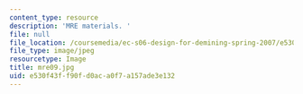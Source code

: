 ```yaml
---
content_type: resource
description: 'MRE materials. '
file: null
file_location: /coursemedia/ec-s06-design-for-demining-spring-2007/e530f43ff90fd0aca0f7a157ade3e132_mre09.jpg
file_type: image/jpeg
resourcetype: Image
title: mre09.jpg
uid: e530f43f-f90f-d0ac-a0f7-a157ade3e132
---
```

